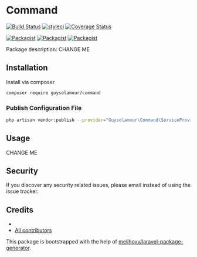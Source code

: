 # Command

[![Build Status](https://travis-ci.org/guysolamour/command.svg?branch=master)](https://travis-ci.org/guysolamour/command)
[![styleci](https://styleci.io/repos/CHANGEME/shield)](https://styleci.io/repos/CHANGEME)
[![Coverage Status](https://coveralls.io/repos/github/guysolamour/command/badge.svg?branch=master)](https://coveralls.io/github/guysolamour/command?branch=master)

[![Packagist](https://img.shields.io/packagist/v/guysolamour/command.svg)](https://packagist.org/packages/guysolamour/command)
[![Packagist](https://poser.pugx.org/guysolamour/command/d/total.svg)](https://packagist.org/packages/guysolamour/command)
[![Packagist](https://img.shields.io/packagist/l/guysolamour/command.svg)](https://packagist.org/packages/guysolamour/command)

Package description: CHANGE ME

## Installation

Install via composer
```bash
composer require guysolamour/command
```

### Publish Configuration File

```bash
php artisan vendor:publish --provider="Guysolamour\Command\ServiceProvider" --tag="config"
```

## Usage

CHANGE ME

## Security

If you discover any security related issues, please email 
instead of using the issue tracker.

## Credits

- [](https://github.com/guysolamour/command)
- [All contributors](https://github.com/guysolamour/command/graphs/contributors)

This package is bootstrapped with the help of
[melihovv/laravel-package-generator](https://github.com/melihovv/laravel-package-generator).
